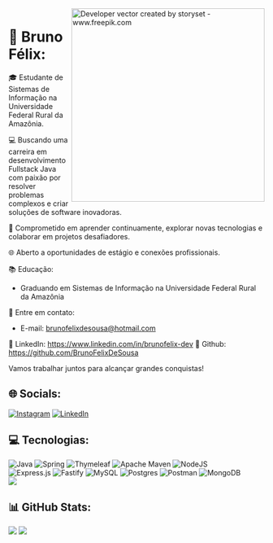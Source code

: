 <img align="right" alt="Developer vector created by storyset - www.freepik.com" height="380" src="https://img.freepik.com/free-vector/programming-concept-illustration_114360-1351.jpg?w=740&t=st=1692239914~exp=1692240514~hmac=ab3fab0d5d17e2cde769d5295f74d9a3cc9a8913998c9c66625bd349b51c2e36">


# 💫 Bruno Félix:
🎓 Estudante de Sistemas de Informação na Universidade Federal Rural da Amazônia.

💻 Buscando uma carreira em desenvolvimento Fullstack Java com paixão por resolver problemas complexos e criar soluções de software inovadoras.

🚀 Comprometido em aprender continuamente, explorar novas tecnologias e colaborar em projetos desafiadores.

🌐 Aberto a oportunidades de estágio e conexões profissionais.

📚 Educação:
 - Graduando em Sistemas de Informação na Universidade Federal Rural da Amazônia

📩 Entre em contato:
 - E-mail: brunofelixdesousa@hotmail.com

🔗 LinkedIn: https://www.linkedin.com/in/brunofelix-dev
🔗 Github: https://github.com/BrunoFelixDeSousa

Vamos trabalhar juntos para alcançar grandes conquistas!

## 🌐 Socials:
[![Instagram](https://img.shields.io/badge/Instagram-%23E4405F.svg?logo=Instagram&logoColor=white)](https://instagram.com/bruno.felix.si) [![LinkedIn](https://img.shields.io/badge/LinkedIn-%230077B5.svg?logo=linkedin&logoColor=white)](https://linkedin.com/in/brunofelix-dev/) 


## 💻 Tecnologias:
![Java](https://img.shields.io/badge/java-%23ED8B00.svg?style=for-the-badge&logo=java&logoColor=white) 
![Spring](https://img.shields.io/badge/spring-%236DB33F.svg?style=for-the-badge&logo=spring&logoColor=white) 
![Thymeleaf](https://img.shields.io/badge/Thymeleaf-%23005C0F.svg?style=for-the-badge&logo=Thymeleaf&logoColor=white)
![Apache Maven](https://img.shields.io/badge/Apache%20Maven-C71A36?style=for-the-badge&logo=Apache%20Maven&logoColor=white) 
![NodeJS](https://img.shields.io/badge/node.js-6DA55F?style=for-the-badge&logo=node.js&logoColor=white)  
![Express.js](https://img.shields.io/badge/express.js-%23404d59.svg?style=for-the-badge&logo=express&logoColor=%2361DAFB) 
![Fastify](https://img.shields.io/badge/fastify-%23000000.svg?style=for-the-badge&logo=fastify&logoColor=white) 
![MySQL](https://img.shields.io/badge/mysql-%2300f.svg?style=for-the-badge&logo=mysql&logoColor=white) 
![Postgres](https://img.shields.io/badge/postgres-%23316192.svg?style=for-the-badge&logo=postgresql&logoColor=white) 
![Postman](https://img.shields.io/badge/Postman-FF6C37?style=for-the-badge&logo=postman&logoColor=white)
![MongoDB](https://img.shields.io/badge/MongoDB-%234ea94b.svg?style=for-the-badge&logo=mongodb&logoColor=white) 
<br/>
![](https://github-readme-stats.vercel.app/api/top-langs/?username=BrunoFelixDeSousa&theme=dark&hide_border=false&include_all_commits=true&count_private=false&layout=compact)

## 📊 GitHub Stats:
![](https://github-readme-stats.vercel.app/api?username=BrunoFelixDeSousa&theme=dark&hide_border=false&include_all_commits=true&count_private=false)
![](https://github-readme-streak-stats.herokuapp.com/?user=BrunoFelixDeSousa&theme=dark&hide_border=false)<br/>

